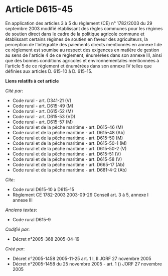 # Article D615-45

En application des articles 3 à 5 du règlement (CE) n° 1782/2003 du 29 septembre 2003 modifié établissant des règles communes
pour les régimes de soutien direct dans le cadre de la politique agricole commune et établissant certains régimes de soutien
en faveur des agriculteurs, la perception de l'intégralité des paiements directs mentionnés en annexe I de ce règlement est
soumise au respect des exigences en matière de gestion au sens de l'article 4 de ce règlement, énumérées dans son annexe III,
ainsi que des bonnes conditions agricoles et environnementales mentionnées à l'article 5 de ce règlement et énumérées dans
son annexe IV telles que définies aux articles D. 615-10 à D. 615-15.

**Liens relatifs à cet article**

_Cité par_:

  - Code rural - art. D341-21 (V)
  - Code rural - art. D615-49 (M)
  - Code rural - art. D615-52 (M)
  - Code rural - art. D615-53 (VD)
  - Code rural - art. D615-57 (M)
  - Code rural et de la pêche maritime - art. D615-46 (M)
  - Code rural et de la pêche maritime - art. D615-48 (Ab)
  - Code rural et de la pêche maritime - art. D615-50 (M)
  - Code rural et de la pêche maritime - art. D615-50-1 (M)
  - Code rural et de la pêche maritime - art. D615-50-2 (V)
  - Code rural et de la pêche maritime - art. D615-51 (V)
  - Code rural et de la pêche maritime - art. D615-58 (V)
  - Code rural et de la pêche maritime - art. D665-17 (Ab)
  - Code rural et de la pêche maritime - art. D681-4-2 (Ab)

_Cite_:

  - Code rural D615-10 à D615-15
  - Règlement CE 1782-2003 2003-09-29 Conseil art. 3 à 5, annexe I annexe III

_Anciens textes_:

  - Code rural D615-9

_Codifié par_:

  - Décret n°2005-368 2005-04-19

_Créé par_:

  - Décret n°2005-1458 2005-11-25 art. 1 I, II JORF 27 novembre 2005
  - Décret n°2005-1458 du 25 novembre 2005 - art. 1 () JORF 27 novembre 2005
